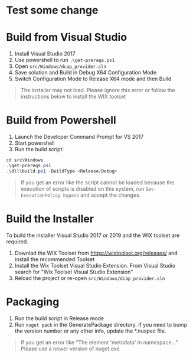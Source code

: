 # Test some change

# Build from Visual Studio
1. Install Visual Studio 2017
1. Use powershell to run `.\get-prereqs.ps1`
1. Open `src/Windows/dcap_provider.sln`
1. Save solution and Build in Debug X64 Configuration Mode
1. Switch Configuration Mode to Release X64 mode and then Build

> The installer may not load. Please ignore this error or follow the instructions below to install the WIX toolset

# Build from Powershell
1. Launch the Developer Command Prompt for VS 2017
1. Start powershell 
1. Run the build script:
```powershell
cd src\Windows
.\get-prereqs.ps1
.\dll\build.ps1 -BuildType <Release/Debug>
```
> If you get an error like the script cannot be loaded because the execution of scripts is disabled on this system, run `Set-ExecutionPolicy bypass` and accept the changes.

# Build the Installer
To build the installer Visual Studio 2017 or 2019 and the WIX toolset are required.
1. Downlad the WIX Toolset from https://wixtoolset.org/releases/ and install the recommended Toolset
1. Install the Wix Toolset Visual Studio Extension. From Visual Studio search for "Wix Toolset Visual Studio Extension"
1. Reload the project or re-open `src/Windows/dcap_provider.sln` 

# Packaging
1. Run the build script in Release mode
1. Run `nuget pack` in the GeneratePackage directory. If you need to bump the version number
or any other info, update the *.nuspec file.
> If you get an error like "The element 'metadata' in namespace..." Please use a newer version of nuget.exe

